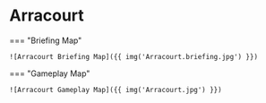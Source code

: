 # Arracourt

=== "Briefing Map"

    ![Arracourt Briefing Map]({{ img('Arracourt.briefing.jpg') }})

=== "Gameplay Map"

    ![Arracourt Gameplay Map]({{ img('Arracourt.jpg') }})
